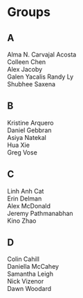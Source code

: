 # Groups  

## A
Alma N. Carvajal Acosta  
Colleen Chen  
Alex Jacoby  
Galen Yacalis 
Randy Ly  
Shubhee Saxena  

## B  
Kristine Arquero  
Daniel Gebbran  
Asiya Natekal  
Hua Xie  
Greg Vose  

## C   
Linh Anh Cat  
Erin Delman  
Alex McDonald  
Jeremy Pathmanabhan  
Kino Zhao  

## D  
Colin Cahill  
Daniella McCahey  
Samantha Leigh  
Nick Vizenor  
Dawn Woodard  

